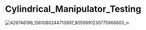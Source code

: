 # Cylindrical_Manipulator_Testing

![429746196_1561080244713997_8059991230775966603_n](https://github.com/ImangTimang/Cylindrical_Manipulator_Testing/assets/157492494/b6ca59e5-70b8-40fb-85ae-1d7528a2ea5d)
